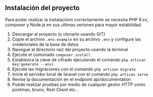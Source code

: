 ## Instalación del proyecto

Para poder realizar la instalaciónn correctamente se necesita PHP 8.xx, composer y Node.js en sus ultimas veriones para mayor estabilidad.

1. Descargar el proyecto (o clonarlo usando GIT)
2. Copie el archivo `.env.example` en su archivo `.env` y configure las credenciales de la base de datos
3. Navegue al directorio raíz del proyecto usando la terminal
4. Ejecute el comonado `composer install`
5. Establezca la clave de cifrado ejecutando el comando `php artisan key:generate --ansi`
6. Ejecute las migraciones con el comando `php artisan migrate`
7. Inicie el servidor local de laravel con el comando `php artisan serve`
8. Revise la documentación en el endpoint api/documentation
9. Puede realizar pruebas por medio de cualquier gestor HTTP como postman, bruno, Rest Client etc...
